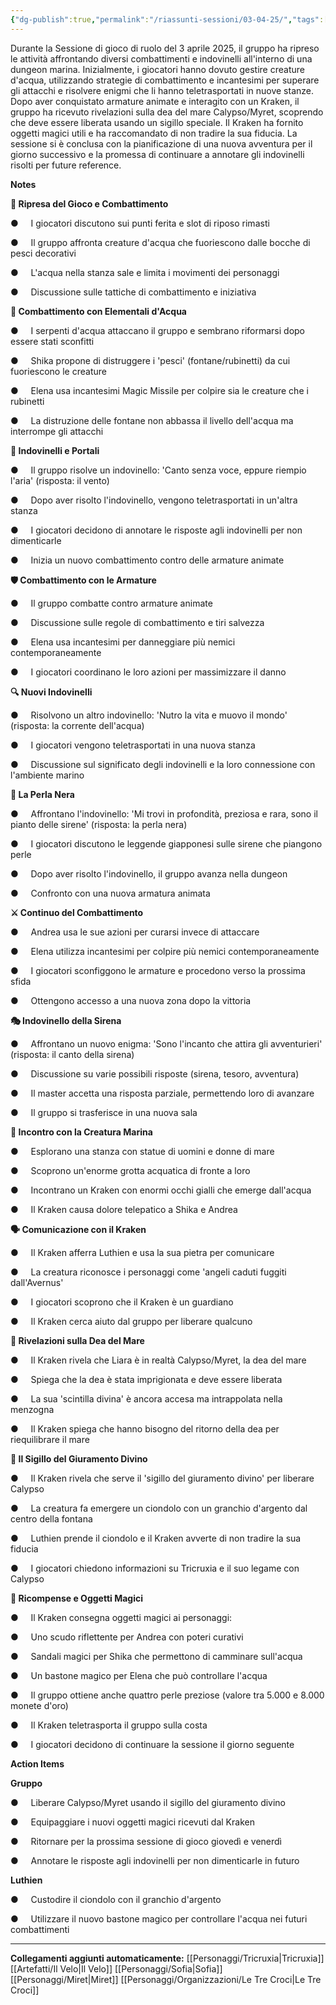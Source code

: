 ```yaml
---
{"dg-publish":true,"permalink":"/riassunti-sessioni/03-04-25/","tags":["miret"],"noteIcon":""}
---
```


Durante la Sessione di gioco di ruolo del 3 aprile 2025, il gruppo ha ripreso le attività affrontando diversi combattimenti e indovinelli all'interno di una dungeon marina. Inizialmente, i giocatori hanno dovuto gestire creature d'acqua, utilizzando strategie di combattimento e incantesimi per superare gli attacchi e risolvere enigmi che li hanno teletrasportati in nuove stanze. Dopo aver conquistato armature animate e interagito con un Kraken, il gruppo ha ricevuto rivelazioni sulla dea del mare Calypso/Myret, scoprendo che deve essere liberata usando un sigillo speciale. Il Kraken ha fornito oggetti magici utili e ha raccomandato di non tradire la sua fiducia. La sessione si è conclusa con la pianificazione di una nuova avventura per il giorno successivo e la promessa di continuare a annotare gli indovinelli risolti per future reference.

**Notes**

**🎲 Ripresa del Gioco e Combattimento**

●     I giocatori discutono sui punti ferita e slot di riposo rimasti

●     Il gruppo affronta creature d'acqua che fuoriescono dalle bocche di pesci decorativi

●     L'acqua nella stanza sale e limita i movimenti dei personaggi

●     Discussione sulle tattiche di combattimento e iniziativa

**🌊 Combattimento con Elementali d'Acqua**

●     I serpenti d'acqua attaccano il gruppo e sembrano riformarsi dopo essere stati sconfitti

●     Shika propone di distruggere i 'pesci' (fontane/rubinetti) da cui fuoriescono le creature

●     Elena usa incantesimi Magic Missile per colpire sia le creature che i rubinetti

●     La distruzione delle fontane non abbassa il livello dell'acqua ma interrompe gli attacchi

**🧩 Indovinelli e Portali**

●     Il gruppo risolve un indovinello: 'Canto senza voce, eppure riempio l'aria' (risposta: il vento)

●     Dopo aver risolto l'indovinello, vengono teletrasportati in un'altra stanza

●     I giocatori decidono di annotare le risposte agli indovinelli per non dimenticarle

●     Inizia un nuovo combattimento contro delle armature animate

**🛡️ Combattimento con le Armature**

●     Il gruppo combatte contro armature animate

●     Discussione sulle regole di combattimento e tiri salvezza

●     Elena usa incantesimi per danneggiare più nemici contemporaneamente

●     I giocatori coordinano le loro azioni per massimizzare il danno

**🔍 Nuovi Indovinelli**

●     Risolvono un altro indovinello: 'Nutro la vita e muovo il mondo' (risposta: la corrente dell'acqua)

●     I giocatori vengono teletrasportati in una nuova stanza

●     Discussione sul significato degli indovinelli e la loro connessione con l'ambiente marino

**🔮 La Perla Nera**

●     Affrontano l'indovinello: 'Mi trovi in profondità, preziosa e rara, sono il pianto delle sirene' (risposta: la perla nera)

●     I giocatori discutono le leggende giapponesi sulle sirene che piangono perle

●     Dopo aver risolto l'indovinello, il gruppo avanza nella dungeon

●     Confronto con una nuova armatura animata

**⚔️ Continuo del Combattimento**

●     Andrea usa le sue azioni per curarsi invece di attaccare

●     Elena utilizza incantesimi per colpire più nemici contemporaneamente

●     I giocatori sconfiggono le armature e procedono verso la prossima sfida

●     Ottengono accesso a una nuova zona dopo la vittoria

**🎭 Indovinello della Sirena**

●     Affrontano un nuovo enigma: 'Sono l'incanto che attira gli avventurieri' (risposta: il canto della sirena)

●     Discussione su varie possibili risposte (sirena, tesoro, avventura)

●     Il master accetta una risposta parziale, permettendo loro di avanzare

●     Il gruppo si trasferisce in una nuova sala

**🐙 Incontro con la Creatura Marina**

●     Esplorano una stanza con statue di uomini e donne di mare

●     Scoprono un'enorme grotta acquatica di fronte a loro

●     Incontrano un Kraken con enormi occhi gialli che emerge dall'acqua

●     Il Kraken causa dolore telepatico a Shika e Andrea

**🗣️ Comunicazione con il Kraken**

●     Il Kraken afferra Luthien e usa la sua pietra per comunicare

●     La creatura riconosce i personaggi come 'angeli caduti fuggiti dall'Avernus'

●     I giocatori scoprono che il Kraken è un guardiano

●     Il Kraken cerca aiuto dal gruppo per liberare qualcuno

**🌟 Rivelazioni sulla Dea del Mare**

●     Il Kraken rivela che Liara è in realtà Calypso/Myret, la dea del mare

●     Spiega che la dea è stata imprigionata e deve essere liberata

●     La sua 'scintilla divina' è ancora accesa ma intrappolata nella menzogna

●     Il Kraken spiega che hanno bisogno del ritorno della dea per riequilibrare il mare

**🔑 Il Sigillo del Giuramento Divino**

●     Il Kraken rivela che serve il 'sigillo del giuramento divino' per liberare Calypso

●     La creatura fa emergere un ciondolo con un granchio d'argento dal centro della fontana

●     Luthien prende il ciondolo e il Kraken avverte di non tradire la sua fiducia

●     I giocatori chiedono informazioni su Tricruxia e il suo legame con Calypso

**🎁 Ricompense e Oggetti Magici**

●     Il Kraken consegna oggetti magici ai personaggi:

●     Uno scudo riflettente per Andrea con poteri curativi

●     Sandali magici per Shika che permettono di camminare sull'acqua

●     Un bastone magico per Elena che può controllare l'acqua

●     Il gruppo ottiene anche quattro perle preziose (valore tra 5.000 e 8.000 monete d'oro)

●     Il Kraken teletrasporta il gruppo sulla costa

●     I giocatori decidono di continuare la sessione il giorno seguente

**Action Items**

**Gruppo**

●     Liberare Calypso/Myret usando il sigillo del giuramento divino

●     Equipaggiare i nuovi oggetti magici ricevuti dal Kraken

●     Ritornare per la prossima sessione di gioco giovedì e venerdì

●     Annotare le risposte agli indovinelli per non dimenticarle in futuro

**Luthien**

●     Custodire il ciondolo con il granchio d'argento

●     Utilizzare il nuovo bastone magico per controllare l'acqua nei futuri combattimenti

---
**Collegamenti aggiunti automaticamente:**
[[Personaggi/Tricruxia\|Tricruxia]] [[Artefatti/Il Velo\|Il Velo]] [[Personaggi/Sofia\|Sofia]] [[Personaggi/Miret\|Miret]] [[Personaggi/Organizzazioni/Le Tre Croci\|Le Tre Croci]]